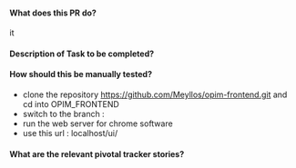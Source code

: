 #### What does this PR do?

 it 

#### Description of Task to be completed?

#### How should this be manually tested?

- clone the repository https://github.com/Meyllos/opim-frontend.git and cd into OPIM_FRONTEND
- switch to the branch : 
- run the web server for chrome software 
- use this url : localhost/ui/

#### What are the relevant pivotal tracker stories?

#